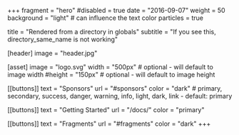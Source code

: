 +++
fragment = "hero"
#disabled = true
date = "2016-09-07"
weight = 50
background = "light" # can influence the text color
particles = true

title = "Rendered from a directory in globals"
subtitle = "If you see this, directory_same_name is not working"

[header]
  image = "header.jpg"

[asset]
  image = "logo.svg"
  width = "500px" # optional - will default to image width
  #height = "150px" # optional - will default to image height

[[buttons]]
  text = "Sponsors"
  url = "#sponsors"
  color = "dark" # primary, secondary, success, danger, warning, info, light, dark, link - default: primary

[[buttons]]
  text = "Getting Started"
  url = "/docs/"
  color = "primary"

[[buttons]]
  text = "Fragments"
  url = "#fragments"
  color = "dark"
+++
